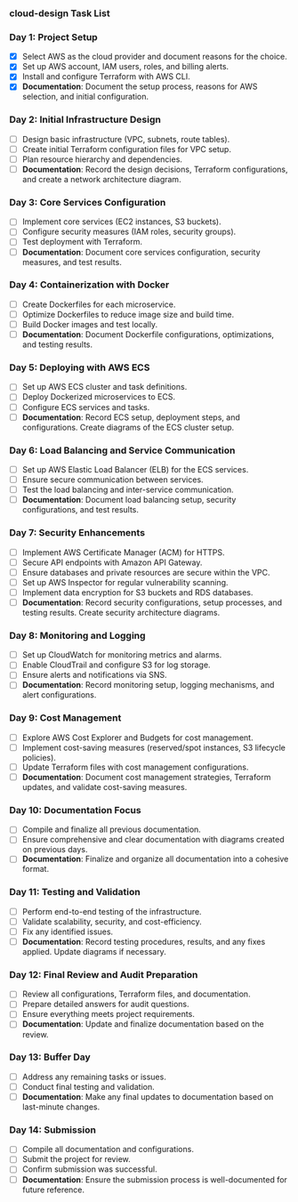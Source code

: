 ### cloud-design Task List

### Day 1: Project Setup
- [x] Select AWS as the cloud provider and document reasons for the choice.
- [x] Set up AWS account, IAM users, roles, and billing alerts.
- [x] Install and configure Terraform with AWS CLI.
- [x] **Documentation**: Document the setup process, reasons for AWS selection, and initial configuration.

### Day 2: Initial Infrastructure Design
- [ ] Design basic infrastructure (VPC, subnets, route tables).
- [ ] Create initial Terraform configuration files for VPC setup.
- [ ] Plan resource hierarchy and dependencies.
- [ ] **Documentation**: Record the design decisions, Terraform configurations, and create a network architecture diagram.

### Day 3: Core Services Configuration
- [ ] Implement core services (EC2 instances, S3 buckets).
- [ ] Configure security measures (IAM roles, security groups).
- [ ] Test deployment with Terraform.
- [ ] **Documentation**: Document core services configuration, security measures, and test results.

### Day 4: Containerization with Docker
- [ ] Create Dockerfiles for each microservice.
- [ ] Optimize Dockerfiles to reduce image size and build time.
- [ ] Build Docker images and test locally.
- [ ] **Documentation**: Document Dockerfile configurations, optimizations, and testing results.

### Day 5: Deploying with AWS ECS
- [ ] Set up AWS ECS cluster and task definitions.
- [ ] Deploy Dockerized microservices to ECS.
- [ ] Configure ECS services and tasks.
- [ ] **Documentation**: Record ECS setup, deployment steps, and configurations. Create diagrams of the ECS cluster setup.

### Day 6: Load Balancing and Service Communication
- [ ] Set up AWS Elastic Load Balancer (ELB) for the ECS services.
- [ ] Ensure secure communication between services.
- [ ] Test the load balancing and inter-service communication.
- [ ] **Documentation**: Document load balancing setup, security configurations, and test results.

### Day 7: Security Enhancements
- [ ] Implement AWS Certificate Manager (ACM) for HTTPS.
- [ ] Secure API endpoints with Amazon API Gateway.
- [ ] Ensure databases and private resources are secure within the VPC.
- [ ] Set up AWS Inspector for regular vulnerability scanning.
- [ ] Implement data encryption for S3 buckets and RDS databases.
- [ ] **Documentation**: Record security configurations, setup processes, and testing results. Create security architecture diagrams.

### Day 8: Monitoring and Logging
- [ ] Set up CloudWatch for monitoring metrics and alarms.
- [ ] Enable CloudTrail and configure S3 for log storage.
- [ ] Ensure alerts and notifications via SNS.
- [ ] **Documentation**: Record monitoring setup, logging mechanisms, and alert configurations.

### Day 9: Cost Management
- [ ] Explore AWS Cost Explorer and Budgets for cost management.
- [ ] Implement cost-saving measures (reserved/spot instances, S3 lifecycle policies).
- [ ] Update Terraform files with cost management configurations.
- [ ] **Documentation**: Document cost management strategies, Terraform updates, and validate cost-saving measures.

### Day 10: Documentation Focus
- [ ] Compile and finalize all previous documentation.
- [ ] Ensure comprehensive and clear documentation with diagrams created on previous days.
- [ ] **Documentation**: Finalize and organize all documentation into a cohesive format.

### Day 11: Testing and Validation
- [ ] Perform end-to-end testing of the infrastructure.
- [ ] Validate scalability, security, and cost-efficiency.
- [ ] Fix any identified issues.
- [ ] **Documentation**: Record testing procedures, results, and any fixes applied. Update diagrams if necessary.

### Day 12: Final Review and Audit Preparation
- [ ] Review all configurations, Terraform files, and documentation.
- [ ] Prepare detailed answers for audit questions.
- [ ] Ensure everything meets project requirements.
- [ ] **Documentation**: Update and finalize documentation based on the review.

### Day 13: Buffer Day
- [ ] Address any remaining tasks or issues.
- [ ] Conduct final testing and validation.
- [ ] **Documentation**: Make any final updates to documentation based on last-minute changes.

### Day 14: Submission
- [ ] Compile all documentation and configurations.
- [ ] Submit the project for review.
- [ ] Confirm submission was successful.
- [ ] **Documentation**: Ensure the submission process is well-documented for future reference.